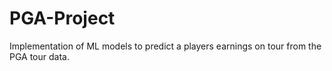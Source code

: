# PGA-Project


Implementation of ML models to predict a players earnings on tour from the PGA tour data.

